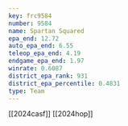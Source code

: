 ```yaml
---
key: frc9584
number: 9584
name: Spartan Squared
epa_end: 12.72
auto_epa_end: 6.55
teleop_epa_end: 4.19
endgame_epa_end: 1.97
winrate: 0.6087
district_epa_rank: 931
district_epa_percentile: 0.4831
type: Team
---
```

[[2024casf]]
[[2024hop]]

